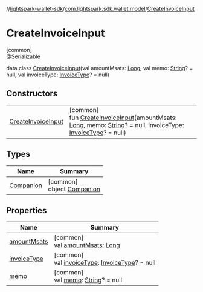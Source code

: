 //[lightspark-wallet-sdk](../../../index.md)/[com.lightspark.sdk.wallet.model](../index.md)/[CreateInvoiceInput](index.md)

# CreateInvoiceInput

[common]\
@Serializable

data class [CreateInvoiceInput](index.md)(val amountMsats: [Long](https://kotlinlang.org/api/latest/jvm/stdlib/kotlin/-long/index.html), val memo: [String](https://kotlinlang.org/api/latest/jvm/stdlib/kotlin/-string/index.html)? = null, val invoiceType: [InvoiceType](../-invoice-type/index.md)? = null)

## Constructors

| | |
|---|---|
| [CreateInvoiceInput](-create-invoice-input.md) | [common]<br>fun [CreateInvoiceInput](-create-invoice-input.md)(amountMsats: [Long](https://kotlinlang.org/api/latest/jvm/stdlib/kotlin/-long/index.html), memo: [String](https://kotlinlang.org/api/latest/jvm/stdlib/kotlin/-string/index.html)? = null, invoiceType: [InvoiceType](../-invoice-type/index.md)? = null) |

## Types

| Name | Summary |
|---|---|
| [Companion](-companion/index.md) | [common]<br>object [Companion](-companion/index.md) |

## Properties

| Name | Summary |
|---|---|
| [amountMsats](amount-msats.md) | [common]<br>val [amountMsats](amount-msats.md): [Long](https://kotlinlang.org/api/latest/jvm/stdlib/kotlin/-long/index.html) |
| [invoiceType](invoice-type.md) | [common]<br>val [invoiceType](invoice-type.md): [InvoiceType](../-invoice-type/index.md)? = null |
| [memo](memo.md) | [common]<br>val [memo](memo.md): [String](https://kotlinlang.org/api/latest/jvm/stdlib/kotlin/-string/index.html)? = null |
